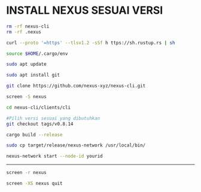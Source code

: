 # INSTALL NEXUS SESUAI VERSI
```bash
rm -rf nexus-cli
rm -rf .nexus
```

```bash
curl --proto '=https' --tlsv1.2 -sSf h ttps://sh.rustup.rs | sh
```
```bash
source $HOME/.cargo/env
```
```bash
sudo apt update
```
```bash
sudo apt install git
```
```bash
git clone https://github.com/nexus-xyz/nexus-cli.git
```
```bash
screen -S nexus
```
```bash
cd nexus-cli/clients/cli
```
```bash
#Pilih versi sesuai yang dibutuhkan
git checkout tags/v0.8.14
```
```bash
cargo build --release
```
```bash
sudo cp target/release/nexus-network /usr/local/bin/
```
```bash
nexus-network start --node-id yourid
```

------
```bash
screen -r nexus
```
```bash
screen -XS nexus quit
```

